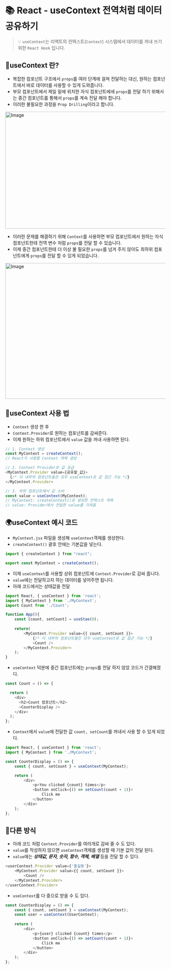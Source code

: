 # 📚 React - useContext 전역처럼 데이터 공유하기

> 💡 `useContext`는 리액트의 컨텍스트(`Context`) 시스템에서 데이터를 꺼내 쓰기 위한 `React Hook` 입니다.

## 🙉useContext 란?
* 복잡한 컴포넌트 구조에서 `props`를 여러 단계에 걸쳐 전달하는 대신, 원하는 컴포넌트에서 바로 데이터를 사용할 수 있게 도와줍니다.
* 부모 컴포넌트에서 제일 밑에 위치한 자식 컴포넌트에세 `props`를 전달 하기 위해서는 중간 컴포넌트를 통해서 `props`를 계속 전달 해야 합니다.
* 이러한 불필요한 과정을 `Prop Drilling`이라고 합니다.

<img width="520" height="367" alt="Image" src="https://github.com/user-attachments/assets/7fc183b5-a4c0-41ba-b516-eb3385e89787" />

* 이러한 문제를 해결하기 위해 `Context`를 사용하면 부모 컴포넌트에서 원하는 자식 컴포넌트한테 전역 변수 처럼 `props`를 전달 할 수 있습니다.
* 이제 중간 컴포넌트한테 더 이상 불 필요한 `props`를 넘겨 주지 않아도 최하위 컴포넌트에게 `props`를 전달 할 수 있게 되었습니다.  

<img width="557" height="426" alt="Image" src="https://github.com/user-attachments/assets/3e16e150-c91a-4f0c-87fa-86d26685259d" />

## 🌱useContext 사용 법
* `Context` 생성 한 후 
* `Context.Provider`로 원하는 컴포넌트를 감싸준다.
* 이제 원하는 하위 컴포넌트에서 `value` 값을 꺼내 사용하면 된다.
```javascript
// 1. Context 생성
const MyContext = createContext();  
// React가 사용할 Context 객체 생성

// 2. Context Provider로 값 공급
<MyContext.Provider value={공유할_값}>
  {/* 이 내부의 컴포넌트들은 모두 useContext로 값 접근 가능 */}
</MyContext.Provider>

// 3. 하위 컴포넌트에서 값 소비
const value = useContext(MyContext);
// MyContext: createContext()로 생성한 컨텍스트 객체
// value: Provider에서 전달한 value를 가져옴
```

## 🌍useContext 예시 코드
*  `MyContext.jsx` 파일을 생성해 `useContext`객체를 생성한다.
* `createContext()` 괄호 안에는 기본값을 넣는다.
```javascript
import { createContext } from "react";

export const MyContext = createContext();
```
* 이제 `useContext`를 사용할 상위 컴포넌트에 `Context.Provider`로 감싸 줍니다.
* `value`에는 전달하고자 하는 데이터를 넣어주면 됩니다. 
* 아래 코드에서는 상태값을 전달
```javascript
import React, { useContext } from 'react';
import { MyContext } from './MyContext';
import Count from './Count';

function App(){
    const [count, setCount] = useStae(0);
    
    return(
        <MyContext.Provider value={{ count, setCount }}>
            {/* 이 내부의 컴포넌트들은 모두 useContext로 값 접근 가능 */}
            <Count />
        </MyContext.Provider>
    );
}
```
* `useContext` 덕분에 중간 컴포넌트에는 `props`를 전달 하지 않았 코드가 간결해졌다. 
```javascript
const Count = () => {

  return (
    <div>
      <h2>Count 컴포넌트</h2>
      <CounterDisplay />
    </div>
  );
};
```
* `Context`에서 `value`에 전달한 값 `count, setCount`를 꺼내서 사용 할 수 있게 되었다.
```javascript
import React, { useContext } from 'react';
import { MyContext } from './MyContext';

const CounterDisplay = () => {
    const { count, setCount } = useContext(MyContext);

    return (
        <div>
            <p>You clicked {count} times</p>
            <button onClick={() => setCount(count + 1)}>
                Click me
            </button>
        </div>
    );
};
```

## 🎍다른 방식
* 아래 코드 처럼 `Context.Provider`를 여러개로 감싸 줄 수 도 있다.
* `value`를 작성하지 않으면 `useContext`객체를 생성할 때 기본 값이 전달 된다.
* `value`애는 **_상태값, 문자, 숫자, 함수, 객체, 배열_** 등을 전달 할 수 있다.
```javascript
<userContext.Provider value={'홍길동'}>
    <MyContext.Provider value={{ count, setCount }}>
        <Count />
    </MyContext.Provider>
</userContext.Provider>
```
* `useContext`를 다 중으로 받을 수 도 있다.
```javascript
const CounterDisplay = () => {
    const { count, setCount } = useContext(MyContext);
    const user = useContext(UserContext);
    
    return (
        <div>
            <p>{user} clicked {count} times</p>
            <button onClick={() => setCount(count + 1)}>
                Click me
            </button>
        </div>
    );
};
```


